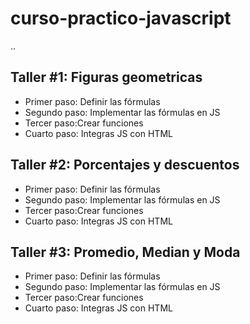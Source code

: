 # curso-practico-javascript

..

## Taller #1: Figuras geometricas

- Primer paso: Definir las fórmulas
- Segundo paso: Implementar las fórmulas en JS
- Tercer paso:Crear funciones
- Cuarto paso: Integras JS con HTML


## Taller #2: Porcentajes y descuentos

- Primer paso: Definir las fórmulas
- Segundo paso: Implementar las fórmulas en JS
- Tercer paso:Crear funciones
- Cuarto paso: Integras JS con HTML

## Taller #3: Promedio, Median y Moda

- Primer paso: Definir las fórmulas
- Segundo paso: Implementar las fórmulas en JS
- Tercer paso:Crear funciones
- Cuarto paso: Integras JS con HTML